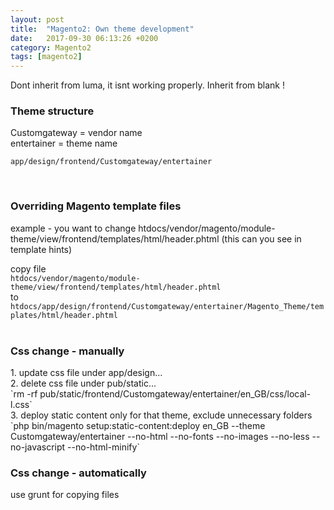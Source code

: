 ```yaml
---
layout: post
title:  "Magento2: Own theme development"
date:   2017-09-30 06:13:26 +0200
category: Magento2
tags: [magento2]
---
```


Dont inherit from luma, it isnt working properly. Inherit from blank !

<h3>Theme structure</h3>
Customgateway = vendor name<br />
entertainer = theme name

`app/design/frontend/Customgateway/entertainer`

<br />

<h3>Overriding Magento template files</h3>
example - you want to change htdocs/vendor/magento/module-theme/view/frontend/templates/html/header.phtml (this can you see in template hints) <br />

copy file<br />
`htdocs/vendor/magento/module-theme/view/frontend/templates/html/header.phtml` <br />
to <br />
 `htdocs/app/design/frontend/Customgateway/entertainer/Magento_Theme/templates/html/header.phtml` <br />
<br />

<h3>Css change - manually</h3>
1. update css file under app/design... <br />
2. delete css file under pub/static... <br />
 `rm -rf pub/static/frontend/Customgateway/entertainer/en_GB/css/local-l.css` <br />
3. deploy static content only for that theme, exclude unnecessary folders <br />
 `php bin/magento setup:static-content:deploy en_GB --theme Customgateway/entertainer --no-html --no-fonts --no-images --no-less --no-javascript --no-html-minify`

<br />
<h3>Css change - automatically</h3>
use grunt for copying files





